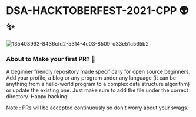 # DSA-HACKTOBERFEST-2021-CPP 👽✨

![135403993-8436cfd2-5314-4c03-8509-d33e51c565b2](https://user-images.githubusercontent.com/61913116/135518853-209853ed-f2e4-4fb2-8e08-ce57b67da22e.png)

### About to Make your first PR? 👋

A beginner friendly repository made specifically for open source beginners. Add your profile, a blog or any program under any language (it can be anything from a hello-world program to a complex data structure algorithm) or update the existing one. Just make sure to add the file under the correct directory. Happy hacking!

Note : PRs will be accepted continuously so don't worry about your swags.
